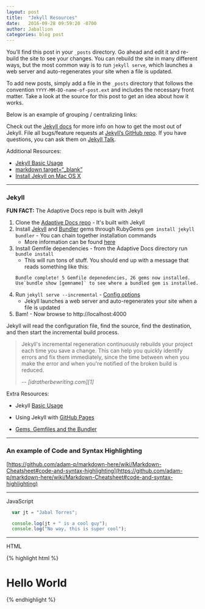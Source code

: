 ```yaml
---
layout: post
title:  "Jekyll Resources"
date:   2016-09-28 09:59:20 -0700
author: Jaballion
categories: blog post
---
```


You’ll find this post in your `_posts` directory. Go ahead and edit it and re-build the site to see your changes. You can rebuild the site in many different ways, but the most common way is to run `jekyll serve`, which launches a web server and auto-regenerates your site when a file is updated.

To add new posts, simply add a file in the `_posts` directory that follows the convention `YYYY-MM-DD-name-of-post.ext` and includes the necessary front matter. Take a look at the source for this post to get an idea about how it works.


Below is an example of grouping / centralizing links:

Check out the [Jekyll docs][jekyll-docs] for more info on how to get the most out of Jekyll. File all bugs/feature requests at [Jekyll’s GitHub repo][jekyll-gh]. If you have questions, you can ask them on [Jekyll Talk][jekyll-talk].

[jekyll-docs]: http://jekyllrb.com/docs/home
[jekyll-gh]:   https://github.com/jekyll/jekyll
[jekyll-talk]: https://talk.jekyllrb.com/

Additional Resources:

- [Jekyll Basic Usage](https://jekyllrb.com/docs/usage/)
- [markdown target=“_blank”](http://stackoverflow.com/questions/4425198/markdown-target-blank)
- [Install Jekyll on Mac OS X](http://jekyll.tips/jekyll-casts/install-jekyll-on-os-x/)

---

### Jekyll

**FUN FACT:** The Adaptive Docs repo is built with Jekyll

1. Clone the [Adaptive Docs repo](https://github.com/AdaptivePlanning/adaptive-docs.git) -  It's built with Jekyll
2. Install [Jekyll](https://jekyllrb.com/) and [Bundler](http://bundler.io/) gems through RubyGems
	`gem install jekyll bundler` -  You can chain together installation commands 
	- More information can be found [here](https://jekyllrb.com/docs/quickstart/)
3. Install Gemfile dependencies - from the Adaptive Docs directory run `bundle install`
	- This will run tons of stuff. You should end up with a message that reads something like this:
	~~~~
	Bundle complete! 5 Gemfile depenedencies, 26 gems now installed.
	Use`bundle show [gemname]` to see where a bundled gem is installed.
	~~~~
3. Run `jekyll serve --incremental` - [Config options](https://jekyllrb.com/docs/configuration/)  
	- Jekyll launches a web server and auto-regenerates your site when a file is updated
4. Bam! - Now browse to http://localhost:4000 

Jekyll will read the configuration file, find the source, find the destination, and then start the incremental build process. 

> Jekyll's incremental regeneration continuously rebuilds your project each time you save a change. This can help you quickly identify errors and fix them immediately, since the time between when you make the error and when you're notified of the broken build is reduced.
> 
> -- <cite>[idratherbewriting.com][1]</cite> 

Extra Resources:

- Jekyll [Basic Usage](https://jekyllrb.com/docs/usage/)  

- Using Jekyll with [GitHub Pages](https://jekyllrb.com/docs/github-pages/)

- [Gems, Gemfiles and the Bundler](https://learn.cloudcannon.com/jekyll/gemfiles-and-the-bundler/)

---

### An example of Code and Syntax Highlighting  

[https://github.com/adam-p/markdown-here/wiki/Markdown-Cheatsheet#code-and-syntax-highlighting](https://github.com/adam-p/markdown-here/wiki/Markdown-Cheatsheet#code-and-syntax-highlighting)  

<hr>

JavaScript  

```javascript
  var jt = "Jabal Torres";

  console.log(jt + " is a cool guy");
  console.log("No way, this is super cool");

```

<hr>

HTML  

{% highlight html %}
<div class="awesome">
    <h1>Hello World</h1>
</div>
{% endhighlight %}
